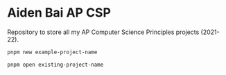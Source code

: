 # Aiden Bai AP CSP

Repository to store all my AP Computer Science Principles projects (2021-22).

```sh
pnpm new example-project-name
```

```sh
pnpm open existing-project-name
```
